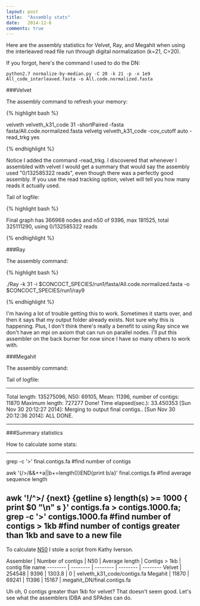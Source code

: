 ```yaml
---
layout: post
title:  "Assembly stats"
date:   2014-12-6
comments: true
---
```


Here are the assembly statistics for Velvet, Ray, and Megahit when using the interleaved read file run through digital normalization (k=21, C=20).

If you forgot, here's the command I used to do the DN:

~~~~
python2.7 normalize-by-median.py -C 20 -k 21 -p -x 1e9 All_code_interleaved.fasta -o All.code.normalized.fasta
~~~~

###Velvet

The assembly command to refresh your memory:

{% highlight bash %}

velveth velveth_k31_code 31 -shortPaired -fasta fasta/All.code.normalized.fasta
velvetg velveth_k31_code -cov_cutoff auto -read_trkg yes

{% endhighlight %}

Notice I added the command -read_trkg. I discovered that whenever I assembled with velvet I would get a summary that would say the assembly used "0/132585322 reads", even though there was a perfectly good assembly. If you use the read tracking option, velvet will tell you how many reads it actually used. 


Tail of logfile:

{% highlight bash %}

Final graph has 366968 nodes and n50 of 9396, max 181525, total 325111290, using
 0/132585322 reads
 
{% endhighlight %}

###Ray

The assembly command:

{% highlight bash %}

./Ray -k 31 -i $CONCOCT_SPECIES/run1/fasta/All.code.normalized.fasta -o $CONCOCT_SPECIES/run1/ray9

{% endhighlight %}

I'm having a lot of trouble getting this to work. Sometimes it starts over, and then it says that my output folder already exists. Not sure why this is happening. Plus, I don't think there's really a benefit to using Ray since we don't have an mpi on axiom that can run on parallel nodes. I'll put this assembler on the back burner for now since I have so many others to work with.

###Megahit

The assembly command:

Tail of logfile:

----

Total length: 135275096, N50: 69105, Mean: 11396, number of contigs: 11870
Maximum length: 727277
Done! Time elapsed(sec.): 33.450353
[Sun Nov 30 20:12:27 2014]: Merging to output final contigs..
[Sun Nov 30 20:12:36 2014]: ALL DONE.

----


###Summary statistics 

How to calculate some stats:


----
grep -c '>' final.contigs.fa #find number of contigs

awk '{/>/&&++a||b+=length()}END{print b/a}' final.contigs.fa #find average sequence length

awk '!/^>/ {next} {getline s} length(s) >= 1000 { print $0 "\n" s }' contigs.fa > contigs.1000.fa; grep -c '>' contigs.1000.fa #find number of contigs > 1kb #find number of contigs greater than 1kb and save to a new file
----

To calculate [N50](https://github.com/kdiverson/seqTools/blob/master/calcN50.py) I stole a script from Kathy Iverson. 


Assembler | Number of contigs | N50 | Average length | Contigs > 1kb | contig file name
-------- | -------- | -------- | -------- | --------
Velvet | 254548 | 9396 | 1303.8 | 0 | velveth_k31_code/contigs.fa
Megahit | 11870 | 69241 | 11396 | 15167 | megahit_DN/final.contigs.fa


Uh oh, 0 contigs greater than 1kb for velvet? That doesn't seem good. Let's see what the assemblers IDBA and SPAdes can do.


